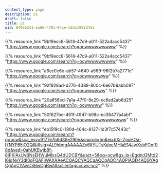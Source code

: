 ```yaml
---
content_type: page
description: p1
draft: false
title: p1
uid: 84965211-ea66-4701-94ce-b0a119813451
---
```

{{% resource_link "9bf9ecc8-5618-47c9-a011-522a4acc5437" "https://www.google.com/search?q=ocwwwwwwwww" %}}

{{% resource_link "9bf9ecc8-5618-47c9-a011-522a4acc5437" "https://www.google.com/search?q=ocwwwwwwwww" %}}

{{% resource_link "a6ec0c6e-ab57-4640-a569-96f2b7a2771c" "https://www.google.com/search?q=ocwwwwwww" %}}

{{% resource_link "92f928ad-d276-4389-800c-6e67b9abb087" "https://www.google.com/search?q=ocwwwwww" %}}

{{% resource_link "20a658ed-7a1a-47f0-8e29-ec8ad2ab8d25" "https://www.google.com/search?q=ocwwwww" %}}

{{% resource_link "50f627be-461f-4947-b98c-ec36477a4abf" "https://www.google.com/search?q=ocwwwwwwwwwwww" %}}

{{% resource_link "eb15f8c0-180d-464c-8137-1d3f7c57443c" "https://www.google.com/search?q=ocw&sca_esv=9177e7b6d39e290e&source=hp&ei=bXr-ZpuHOa-I7NYP65iO2QI&iflsig=AL9hbdgAAAAAZv6IfYUTsKdoeMHIaE14JwXybFOnf08d&ved=0ahUKEwjb8f-8iPKIAxUvBNsEHWuMIysQ4dUDCBY&uact=5&oq=ocw&gs_lp=Egdnd3Mtd2l6IgNvY3dI0gFQAFiWAXAAeACQAQCYAQCgAQCqAQC4AQPIAQD4AQGYAgCgAgCYAwCSBwCgBwA&sclient=gcccws-wiz" %}}